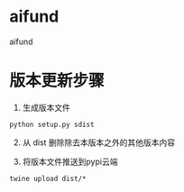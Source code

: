 # aifund
aifund

# 版本更新步骤

1. 生成版本文件
```
python setup.py sdist
```

2. 从 dist 删除除去本版本之外的其他版本内容

3. 将版本文件推送到pypi云端

```
twine upload dist/*
```
